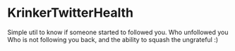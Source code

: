 # KrinkerTwitterHealth
Simple util to know if someone started to followed you.
Who unfollowed you
Who is not following you back, and the ability to squash the ungrateful :)